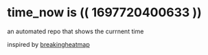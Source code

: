 # time_now is (( 1697720400633 ))

an automated repo that shows the currnent time

inspired by [breakingheatmap](https://github.com/breakingheatmap/breakingheatmap)